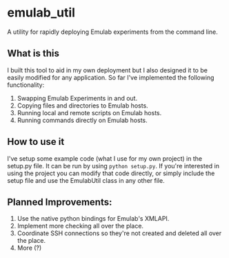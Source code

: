 # emulab_util
A utility for rapidly deploying Emulab experiments from the command line.

## What is this
I built this tool to aid in my own deployment but I also designed it to be easily modified for any application. So far I've implemented the following functionality:
1. Swapping Emulab Experiments in and out.
2. Copying files and directories to Emulab hosts.
3. Running local and remote scripts on Emulab hosts.
4. Running commands directly on Emulab hosts.

## How to use it
I've setup some example code (what I use for my own project) in the setup.py file. It can be run by using `python setup.py`. If you're interested in using the project you can modify that code directly, or simply include the setup file and use the EmulabUtil class in any other file.

## Planned Improvements:
1. Use the native python bindings for Emulab's XMLAPI.
2. Implement more checking all over the place.
3. Coordinate SSH connections so they're not created and deleted all over the place.
4. More (?)

